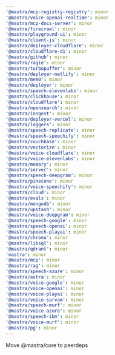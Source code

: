 ```yaml
---
'@mastra/mcp-registry-registry': minor
'@mastra/voice-openai-realtime': minor
'@mastra/mcp-docs-server': minor
'@mastra/firecrawl': minor
'@mastra/playground-ui': minor
'@mastra/client-js': minor
'@mastra/deployer-cloudflare': minor
'@mastra/cloudflare-d1': minor
'@mastra/github': minor
'@mastra/ragie': minor
'@mastra/turbopuffer': minor
'@mastra/deployer-netlify': minor
'@mastra/mem0': minor
'@mastra/deployer': minor
'@mastra/speech-elevenlabs': minor
'@mastra/clickhouse': minor
'@mastra/cloudflare': minor
'@mastra/opensearch': minor
'@mastra/inngest': minor
'@mastra/deployer-vercel': minor
'@mastra/loggers': minor
'@mastra/speech-replicate': minor
'@mastra/speech-speechify': minor
'@mastra/couchbase': minor
'@mastra/vectorize': minor
'@mastra/voice-cloudflare': minor
'@mastra/voice-elevenlabs': minor
'@mastra/memory': minor
'@mastra/server': minor
'@mastra/speech-deepgram': minor
'@mastra/pinecone': minor
'@mastra/voice-speechify': minor
'@mastra/cloud': minor
'@mastra/evals': minor
'@mastra/mongodb': minor
'@mastra/upstash': minor
'@mastra/voice-deepgram': minor
'@mastra/speech-google': minor
'@mastra/speech-openai': minor
'@mastra/speech-playai': minor
'@mastra/chroma': minor
'@mastra/libsql': minor
'@mastra/qdrant': minor
'mastra': minor
'@mastra/mcp': minor
'@mastra/rag': minor
'@mastra/speech-azure': minor
'@mastra/astra': minor
'@mastra/voice-google': minor
'@mastra/voice-openai': minor
'@mastra/voice-playai': minor
'@mastra/voice-sarvam': minor
'@mastra/speech-murf': minor
'@mastra/voice-azure': minor
'@mastra/speech-ibm': minor
'@mastra/voice-murf': minor
'@mastra/pg': minor
---
```


Move @mastra/core to peerdeps

